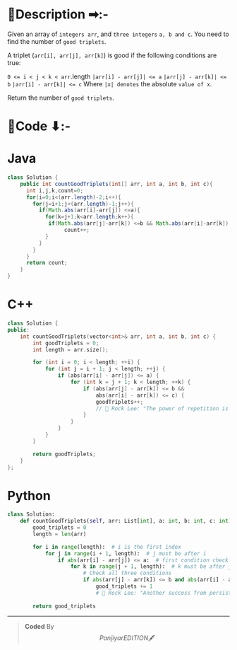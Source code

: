 # 📍Description ➡:-
<!-- Describe your first thoughts on how to solve this problem. -->
Given an array of `integers arr`, and `three integers` `a, b and c`. You need to find the number of `good triplets`.

A triplet (`arr[i], arr[j], arr[k]`) is good if the following conditions are true:

`0 <= i < j < k < arr`.length
`|arr[i] - arr[j]| <= a`
`|arr[j] - arr[k]| <= b`
`|arr[i] - arr[k]| <= c`
Where `|x| denotes` the absolute `value of x`.

Return the number of `good triplets`.



# 📝Code ⬇:-


# Java
```java []
class Solution {
    public int countGoodTriplets(int[] arr, int a, int b, int c){
      int i,j,k,count=0;
      for(i=0;i<(arr.length)-2;i++){
        for(j=i+1;j<(arr.length)-1;j++){
          if(Math.abs(arr[i]-arr[j]) <=a){
            for(k=j+1;k<arr.length;k++){
             if(Math.abs(arr[j]-arr[k]) <=b && Math.abs(arr[i]-arr[k]) <=c)
                  count++;
            }
          }
        }
      }
      return count;
    }
}

```

# C++
``` cpp []
class Solution {
public:
    int countGoodTriplets(vector<int>& arr, int a, int b, int c) {
        int goodTriplets = 0;
        int length = arr.size();

        for (int i = 0; i < length; ++i) {
            for (int j = i + 1; j < length; ++j) {
                if (abs(arr[i] - arr[j]) <= a) {
                    for (int k = j + 1; k < length; ++k) {
                        if (abs(arr[j] - arr[k]) <= b &&
                            abs(arr[i] - arr[k]) <= c) {
                            goodTriplets++;
                            // 🥋 Rock Lee: "The power of repetition is unmatched!" 🔁
                        }
                    }
                }
            }
        }

        return goodTriplets;
    }
};
```

# Python
``` python []
class Solution:
    def countGoodTriplets(self, arr: List[int], a: int, b: int, c: int) -> int:
        good_triplets = 0
        length = len(arr)

        for i in range(length):  # i is the first index
            for j in range(i + 1, length):  # j must be after i
                if abs(arr[i] - arr[j]) <= a:  # first condition check
                    for k in range(j + 1, length):  # k must be after j
                        # Check all three conditions
                        if abs(arr[j] - arr[k]) <= b and abs(arr[i] - arr[k]) <= c:
                            good_triplets += 1
                            # 🥋 Rock Lee: "Another success from persistence!" 🥳
        
        return good_triplets   
```

---

>    **Coded** By $$Panjiyar EDITION 🖋  $$

               
